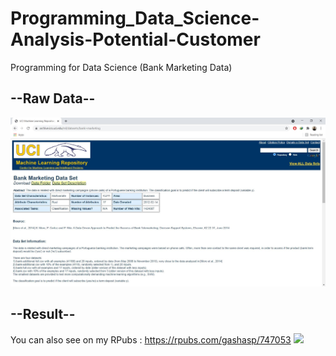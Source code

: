 # Programming_Data_Science-Analysis-Potential-Customer
Programming for Data Science (Bank Marketing Data)
## --Raw Data--
<img src="https://github.com/gashasp/Programming_Data_Science-Analysis-Potential-Customer-Bank-Marketing/blob/main/Capture.jpeg">

## --Result--
You can also see on my RPubs : https://rpubs.com/gashasp/747053
<img src="...">

